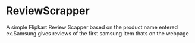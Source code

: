 # ReviewScrapper
A simple Flipkart Review Scapper based on the product name entered ex.Samsung gives reviews of the first samsung Item thats on the webpage 
